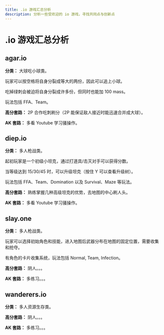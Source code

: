 ```yaml
---
title: .io 游戏汇总分析
description: 分析一些受欢迎的 io 游戏，寻找共同点与创新点
---
```


# .io 游戏汇总分析

<vue-metadata author="swwind" time="2018-12-16"></vue-metadata>

## agar.io

**分类：** 大球吃小球类。

玩家可以按空格将自身分裂成等大的两份，因此可以追上小球。

吃掉绿刺会被迫将自身分裂成许多份，但同时也能加 100 mass。

玩法包括 FFA、Team。

**高分套路：** 2P 合作吃刺刷分（2P 能保证敌人接近时能迅速合并成大球）。

**AK 套路：** 多看 Youtube 学习骚操作。

## diep.io

**分类：** 多人枪战类。

起初玩家是一个初级小坦克，通过打道具/击灭对手可以获得分数。

当等级达到 15/30/45 时，可以升级坦克（按住 Y 可以查看升级树）。

玩法包括 FFA、Team、Domination 以及 Survival、Maze 等玩法。

**高分套路：** 熟练掌握几种高级坦克的优势，去地图的中心刷人头。

**AK 套路：** 多看 Youtube 学习骚操作。

## slay.one

**分类：** 多人枪战类。

玩家可以选择初始角色和技能，进入地图后武器分布在地图的固定位置，需要收集和抢夺。

有角色的卡片收集系统，玩法包括 Normal, Team, Infection。

**高分套路：** 阴人。。。

**AK 套路：** 多练习。。。

## wanderers.io

**分类：** 多人资源生存类。

**高分套路：** 阴人。。。

**AK 套路：** 多练习。。。
